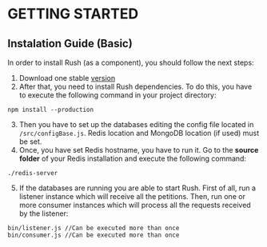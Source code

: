 #  GETTING STARTED

## Instalation Guide (Basic)

In order to install Rush (as a component), you should follow the next steps:

1. Download one stable [version](https://github.com/telefonicaid/Rush/tags)
2. After that, you need to install Rush dependencies. To do this, you have to execute the following command in your project directory:
```
npm install --production
```
3. Then you have to set up the databases editing the config file located in `/src/configBase.js`. Redis location and MongoDB location (if used) must be set. 
4. Once, you have set Redis hostname, you have to run it. Go to the **source folder** of your Redis installation and execute the following command:
```
./redis-server
```
5. If the databases are running you are able to start Rush. First of all, run a listener instance which will receive all the petitions. Then, run one or more consumer instances which will process all the requests received by the listener:
```
bin/listener.js //Can be executed more than once
bin/consumer.js //Can be executed more than once
```

 